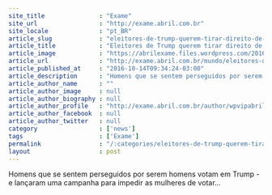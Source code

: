 ```yaml
---
site_title               : "Exame"
site_url                 : "http://exame.abril.com.br"
site_locale              : "pt_BR"
article_slug             : "eleitores-de-trump-querem-tirar-direito-de-voto-das-mulheres"
article_title            : "Eleitores de Trump querem tirar direito de voto das mulheres"
article_image            : "https://abrilexame.files.wordpress.com/2016/10/size_960_16_9_donald-trump15.jpg?quality=70&strip=all&w=960"
article_url              : "http://exame.abril.com.br/mundo/eleitores-de-trump-querem-tirar-direito-de-voto-das-mulheres/"
article_published_at     : "2016-10-14T09:34:24-03:00"
article_description      : "Homens que se sentem perseguidos por serem homens votam em Trump - e lançaram uma campanha para impedir as mulheres de votar..."
article_author_name      : ""
article_author_image     : null
article_author_biography : null
article_author_profile   : "http://exame.abril.com.br/author/wpvipabril/"
article_author_facebook  : null
article_author_twitter   : null
category                 : ['news']
tags                     : ['Exame']
permalink                : "/:categories/eleitores-de-trump-querem-tirar-direito-de-voto-das-mulheres/"
layout                   : post
---
```


Homens que se sentem perseguidos por serem homens votam em Trump - e lançaram uma campanha para impedir as mulheres de votar...
